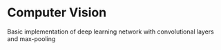 # Computer Vision

Basic implementation of deep learning network with convolutional layers and max-pooling
